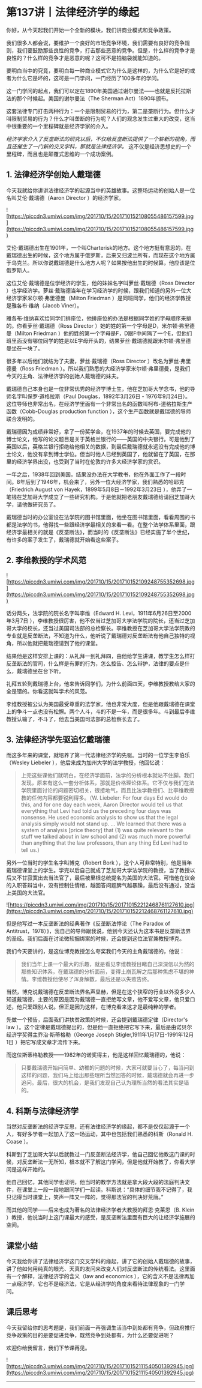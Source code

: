 # 第137讲丨法律经济学的缘起

你好，从今天起我们开始一个全新的模块，我们讲商业模式和竞争政策。

我们很多人都会说，要维护一个良好的市场竞争环境，我们需要有良好的竞争规则，我们要鼓励那些良性的竞争，打击那些恶意的竞争。但是，什么样的竞争才是良性的？什么样的竞争才是恶意的呢？这可不是拍脑袋就能知道的。

要明白当中的究竟，要明白每一种商业模式它为什么是这样的，为什么它是好的或者为什么它是坏的，这可是一门学问，一门经历了100多年的学问。

这一门学问的起点，我们可以定在1890年美国通过谢尔曼法——也就是反托拉斯法的那个时候起。美国的谢尔曼法（The Sherman Act）1890年颁布。

这套法律专门打击两种行为：一个是限制贸易的行为，第二是垄断行为。但什么才叫限制贸易的行为？什么才叫垄断的行为呢？人们的观念发生过重大的改变，这当中很重要的一个里程碑就是经济学家的介入。

 *经济学家介入了反垄断法的研究以后，不仅给反垄断法提供了一个崭新的视角，而且还催生了一门新的交叉学科，那就是法律经济学。* 这不仅是经济思想史的一个里程碑，而且也是颠覆式思维的一个成功案例。    

## 1. 法律经济学创始人戴瑞德

今天我就给你讲讲法律经济学的起源当中的英雄故事。这整场运动的创始人是一位名叫艾伦·戴瑞德（Aaron Director ）的经济学家。

![https://piccdn3.umiwi.com/img/201710/15/201710152108055486157599.jpg](https://piccdn3.umiwi.com/img/201710/15/201710152108055486157599.jpg)

艾伦·戴瑞德出生在1901年，一个叫Charterisk的地方。这个地方挺有意思的，在戴瑞德出生的时候，这个地方属于俄罗斯，后来又归波兰所有，而现在这个地方属于乌克兰。所以你说戴瑞德是什么地方人呢？如果按他出生的时候算，他应该是位俄罗斯人。

这位艾伦·戴瑞德是位学经济的学生，他的妹妹名字叫萝丝·戴瑞德（Ross Director ）也学经济学。萝丝·戴瑞德当年在学习经济学的时候，跟我们知道的另外一位大经济学家米尔顿·弗里德曼（Milton Friedman ）是同班同学，他们的经济学教授是雅各布·维纳（Jacob Viner）。

雅各布·维纳喜欢给同学们排座位，他排座位的办法是根据同学姓的字母顺序来排的。你看萝丝·戴瑞德（Ross Director ）她的姓的第一个字母是D，米尔顿·弗里德曼（Milton Friedman ）他的姓的第一个字母是F，D跟F中间隔了一个E，但他们班里面没有哪位同学的姓是以E字母开头的，结果萝丝·戴瑞德就跟米尔顿·弗里德曼坐在一块了。

很多年以后他们就结为了夫妻，萝丝·戴瑞德（Ross Director ）改名为萝丝·弗里德曼（Ross Friedman ）。所以我们熟悉的大经济学家米尔顿·弗里德曼，是我们今天的主角、法律经济学的创始人戴瑞德的妹夫。

戴瑞德自己本身也是一位非常优秀的经济学博士生，他在芝加哥大学念书，他的导师名字叫保罗·道格拉斯（Paul Douglas，1892年3月26日 - 1976年9月24日）。这位导师也非常出名，在经济学里面有一个非常出名的函数叫柯布-道格拉斯生产函数（Cobb-Douglas production function ），这个生产函数就是戴瑞德的导师联合发明的。

戴瑞德因为成绩非常好，拿了一份奖学金，在1937年的时候去英国，要完成他的博士论文，他写的论文题目是关于英格兰银行的——英国的中央银行。可是他到了英国以后，英格兰银行拒绝给他相关的数据，到最后戴瑞德就永远没有完成他的博士论文，他没有拿到博士学位。但当时他人已经到英国了，他就留在了英国，在那里的经济学界出没，也受到了当时在伦敦的许多大经济学家的赏识。

一年之后，1938年回到美国，结果没办法在大学教书，他在外面工作了一段时间。8年后到了1946年，机会来了，另外一位大经济学家，我们熟悉的哈耶克（Friedrich August von Hayek，1899年5月8日－1992年3月23日 ），他弄了一笔钱在芝加哥大学成立了一些研究机构。于是他就把老朋友戴瑞德给请回芝加哥大学，请他做研究员了。

戴瑞德当时的办公室设在法学院的图书馆里面，他坐在图书馆里面，看看周围的书都是法学的书，他得找一些跟经济学最相关的来看一看。在整个法学体系里面，跟经济学最相关的就是《反垄断法》，而当时的《反垄断法》已经实施了半个世纪，有许多的案子发生了，戴瑞德就开始看这些案子。

## 2. 李维教授的学术风范

![https://piccdn3.umiwi.com/img/201710/15/201710152109248755352698.jpg](https://piccdn3.umiwi.com/img/201710/15/201710152109248755352698.jpg)

话分两头，法学院的院长名字叫李维（Edward H. Levi，1911年6月26日至2000年3月7日 ），李维教授很厉害，他不仅当过芝加哥大学法学院的院长，还当过芝加哥大学的校长，还当过美国司法部的总检察长。李维教授在芝加哥大学法学院教的专业就是反垄断法，不知道为什么，他听说了戴瑞德对反垄断法有他自己独特的视角，所以他就把戴瑞德请到了他的课堂。

结果他是这样安排上课的：从礼拜一到礼拜四，由他给学生讲课，教学生怎么样打反垄断法的官司，什么样是有罪的行为，怎么控告、怎么辩护，法律的要点是什么，戴瑞德坐在台下听。

礼拜五轮到戴瑞德上台，他来告诉同学们，为什么前面四天，李维教授教给大家的全是错的。你看这就叫学术的风范。

李维教授被公认为美国最受尊重的法学家，他也非常大度，但是他跟戴瑞德在课堂上的争斗一点也没有松懈。两个人斗，斗的不是一年，而是很多年。斗到最后李维教授认输了，不斗了，他去当美国司法部的总检察长去了。

## 3. 法律经济学先驱追忆戴瑞德

而这多年来的课堂，就培养了第一代法律经济学的先驱。当时的一位学生李伯乐（Wesley Liebeler ），他后来成为加州大学的法学教授，他回忆说：

> 上完这些课他们就明白，在经济学面前，法学的分析根本就站不住脚。我们发现，原来有这么一套分析体系，那就是价格理论体系。它不仅与我们在法学院里面讨论的问题密切相关，很接地气，而且比法学教授们、比李维教授教的任何内容都要锐利得多。（W. Liebeler: For four days Ed would do this, and for one day each week, Aaron Director would tell us that everything that Levi had told us the preceding four days was nonsense. He used economic analysis to show us that the legal analysis simply would not stand up. … We learned that there was a system of analysis [price theory] that (1) was quite relevant to the stuff we talked about in law school and (2) was much more powerful than anything that the law professors, than any thing Ed Levi had to tell us.）

另外一位当时的学生名字叫博克（Robert Bork ），这个人可非常特别，他是当年戴瑞德课堂上的学生。学完以后自己就成了芝加哥大学法学院的教授，当了教授以后又不甘寂寞出去当法官了，最后被里根总统提名为美国的大法官。可惜他在议会的入职答辩当中，没有控制住情绪，越回答问题脾气越暴躁，最后没有通过，没当上美国的大法官。

![https://piccdn3.umiwi.com/img/201710/15/201710152212468761127610.jpg](https://piccdn3.umiwi.com/img/201710/15/201710152212468761127610.jpg)

但是他写过一本反垄断法的经典著作《反垄断法悖论（The Paradox of Antitrust，1978）》，我自己的导师跟我说，他到今天还认为这本书是反垄断法界的圣经。我们后面在讨论微软捆绑案的时候，还会提到这位法官兼教授博克。

我们今天要讲的，是这位博克教授怎么夸奖我们今天的主角戴瑞德的，他说：

> 我们当年上课一个最大的乐趣，就是看见李维教授目睹自己深深信以为然的那些知识体系，在戴瑞德的分析面前，变得土崩瓦解之后那种焦虑不堪的神情。李维教授他使尽了浑身解数，最后还是以失败告终。

当然，博克说戴瑞德在反垄断法界名声显赫，但是在这个狭窄的行业以外没多少人知道戴瑞德，主要的原因是因为戴瑞德一直拒绝写文章，他不爱写文章，他只爱口述，他只爱跟别人说。但正是因为这样，在博克看来这才是最纯粹的学者。

先做一个预告，后面我们讲扶贫政策的时候，还会提到戴瑞德定律（Director's law ）。这个定律是戴瑞德提出的，但是他一直拒绝把它写下来，最后是由诺贝尔经济学奖得主乔治·斯蒂格勒（George Joseph Stigler,1911年1月17日-1991年12月1日 ）把它写成文章才流传下来。

而这位斯蒂格勒教授——1982年的诺奖得主，他是这样回忆戴瑞德的，他说：

> 只要戴瑞德开始问简单、幼稚的问题的时候，大家可就要当心了，每当问到这样的问题，我们马上给出那些理所当然回答的时候，戴瑞德就会再进一步追问。最后，很大的机会，是我们发现自己认为理所当然的看法其实是错的。

## 4. 科斯与法律经济学

当然对反垄断法的经济学反思，还有法律经济学的缘起，都不是仅仅起源于一个人，有好多学者一起加入了这一场运动，其中也包括我们熟悉的科斯（Ronald H. Coase ）。

科斯到了芝加哥大学以后就教过一门反垄断法经济学，他自己回忆他教这门课的时候，对反垄断法一无所知，根本就不了解这门学问，但是他就开始教了，你看大学问是这样开始的。

他自己回忆，其他同学也证明，他当时的教学方法就是拿大段大段的法庭判决文件，在课堂上一段一段地跟同学们一起读。科斯说：“具体的细节我不记得了，我只记得当时课堂上，笑声一阵又一阵的，觉得那法官的判决好荒唐。”

而其他的同学——后来也成为著名的法律经济学者大教授的拜恩·克莱恩（B. Klein ）教授，他说当时上这门课最大的感受，是反垄断法里面有巨大的让经济学施展的空间。

## 课堂小结

今天我给你讲了法律经济学这门交叉学科的缘起，讲了它的创始人戴瑞德的故事，讲了他如何用纯真的眼光、天真的发问来改变人们对反垄断法的传统看法。这里面有一个解释，法律经济学的含义（law and economics ），它的含义不是法律再加一点经济学，它也不是经济法，它是从经济学的角度来看待法律现象的一门学问。    

## 课后思考

今天我留给你的思考题是，我们前面一再强调生活当中到处都有竞争，但政府推行竞争政策的目的是要促进竞争，既然竞争到处都有，为什么还要促进呢？

欢迎你给我留言，我们下节课再见。

![https://piccdn3.umiwi.com/img/201710/15/201710152111540501392945.jpg](https://piccdn3.umiwi.com/img/201710/15/201710152111540501392945.jpg)

---
